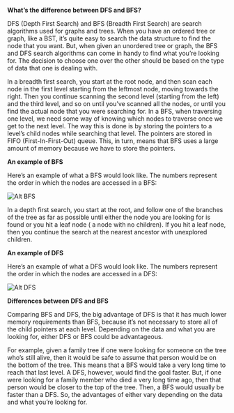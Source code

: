 **What’s the difference between DFS and BFS?**

DFS (Depth First Search) and BFS (Breadth First Search) are search algorithms used for graphs and trees. When you have an ordered tree or graph, like a BST, it’s quite easy to search the data structure to find the node that you want. But, when given an unordered tree or graph, the BFS and DFS search algorithms can come in handy to find what you’re looking for. The decision to choose one over the other should be based on the type of data that one is dealing with.

In a breadth first search, you start at the root node, and then scan each node in the first level starting from the leftmost node, moving towards the right. Then you continue scanning the second level (starting from the left) and the third level, and so on until you’ve scanned all the nodes, or until you find the actual node that you were searching for. In a BFS, when traversing one level, we need some way of knowing which nodes to traverse once we get to the next level. The way this is done is by storing the pointers to a level’s child nodes while searching that level. The pointers are stored in FIFO (First-In-First-Out) queue. This, in turn, means that BFS uses a large amount of memory because we have to store the pointers.

**An example of BFS**

Here’s an example of what a BFS would look like. The numbers represent the order in which the nodes are accessed in a BFS:

![Alt BFS](http://www.programmerinterview.com/images/BFS.png)

In a depth first search, you start at the root, and follow one of the branches of the tree as far as possible until either the node you are looking for is found or you hit a leaf node ( a node with no children). If you hit a leaf node, then you continue the search at the nearest ancestor with unexplored children.

**An example of DFS**

Here’s an example of what a DFS would look like. The numbers represent the order in which the nodes are accessed in a DFS:

![Alt DFS](http://www.programmerinterview.com/images/DFS.png)

**Differences between DFS and BFS**

Comparing BFS and DFS, the big advantage of DFS is that it has much lower memory requirements than BFS, because it’s not necessary to store all of the child pointers at each level. Depending on the data and what you are looking for, either DFS or BFS could be advantageous.

For example, given a family tree if one were looking for someone on the tree who’s still alive, then it would be safe to assume that person would be on the bottom of the tree. This means that a BFS would take a very long time to reach that last level. A DFS, however, would find the goal faster. But, if one were looking for a family member who died a very long time ago, then that person would be closer to the top of the tree. Then, a BFS would usually be faster than a DFS. So, the advantages of either vary depending on the data and what you’re looking for.
